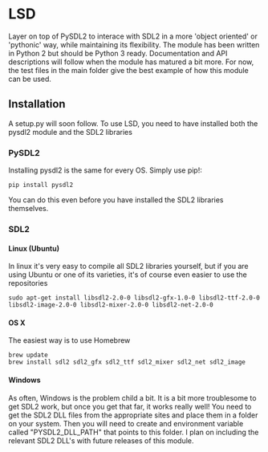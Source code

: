 # LSD
Layer on top of PySDL2 to interace with SDL2 in a more 'object oriented' or 'pythonic' way, while maintaining its flexibility. The module has been written in Python 2 but should be Python 3 ready. Documentation and API descriptions will follow when the module has matured a bit more.
For now, the test files in the main folder give the best example of how this module can be used.

## Installation
A setup.py will soon follow. To use LSD, you need to have installed both the pysdl2 module and the SDL2 libraries 

### PySDL2
Installing pysdl2 is the same for every OS. Simply use pip!:

    pip install pysdl2

You can do this even before you have installed the SDL2 libraries themselves.

### SDL2
#### Linux (Ubuntu)
In linux it's very easy to compile all SDL2 libraries yourself, but if you are using Ubuntu or one of its varieties, it's of course even easier to use the repositories

    sudo apt-get install libsdl2-2.0-0 libsdl2-gfx-1.0-0 libsdl2-ttf-2.0-0 libsdl2-image-2.0-0 libsdl2-mixer-2.0-0 libsdl2-net-2.0-0

#### OS X
The easiest way is to use Homebrew

    brew update
    brew install sdl2 sdl2_gfx sdl2_ttf sdl2_mixer sdl2_net sdl2_image
    
#### Windows
As often, Windows is the problem child a bit. It is a bit more troublesome to get SDL2 work, but once you get that far, it works really well! You need to get the SDL2 DLL files from the appropriate sites and place them in a folder on your system.
Then you will need to create and environment variable called "PYSDL2_DLL_PATH" that points to this folder. I plan on including the relevant SDL2 DLL's with future releases of this module.
